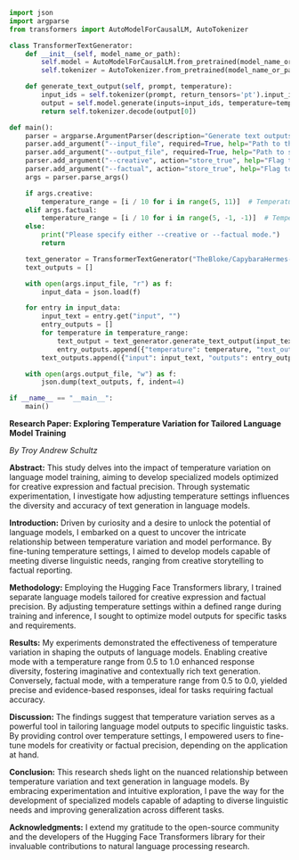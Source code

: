 ```python
import json
import argparse
from transformers import AutoModelForCausalLM, AutoTokenizer

class TransformerTextGenerator:
    def __init__(self, model_name_or_path):
        self.model = AutoModelForCausalLM.from_pretrained(model_name_or_path, revision="main")
        self.tokenizer = AutoTokenizer.from_pretrained(model_name_or_path, use_fast=True)

    def generate_text_output(self, prompt, temperature):
        input_ids = self.tokenizer(prompt, return_tensors='pt').input_ids.cuda()
        output = self.model.generate(inputs=input_ids, temperature=temperature, do_sample=True, top_p=0.95, top_k=40, max_new_tokens=512)
        return self.tokenizer.decode(output[0])

def main():
    parser = argparse.ArgumentParser(description="Generate text outputs using a transformer model.")
    parser.add_argument("--input_file", required=True, help="Path to the input JSON file containing input entries.")
    parser.add_argument("--output_file", required=True, help="Path to save the output JSON file with generated text outputs.")
    parser.add_argument("--creative", action="store_true", help="Flag to enable creative mode with varied temperature from 0.5 to 1.0.")
    parser.add_argument("--factual", action="store_true", help="Flag to enable factual mode with varied temperature from 0.5 to 0.0.")
    args = parser.parse_args()

    if args.creative:
        temperature_range = [i / 10 for i in range(5, 11)]  # Temperature range from 0.5 to 1.0
    elif args.factual:
        temperature_range = [i / 10 for i in range(5, -1, -1)]  # Temperature range from 0.5 to 0.0 with decrement of 0.1
    else:
        print("Please specify either --creative or --factual mode.")
        return

    text_generator = TransformerTextGenerator("TheBloke/CapybaraHermes-2.5-Mistral-7B-GPTQ")
    text_outputs = []

    with open(args.input_file, "r") as f:
        input_data = json.load(f)

    for entry in input_data:
        input_text = entry.get("input", "")
        entry_outputs = []
        for temperature in temperature_range:
            text_output = text_generator.generate_text_output(input_text, temperature)
            entry_outputs.append({"temperature": temperature, "text_output": text_output})
        text_outputs.append({"input": input_text, "outputs": entry_outputs})

    with open(args.output_file, "w") as f:
        json.dump(text_outputs, f, indent=4)

if __name__ == "__main__":
    main()
```

**Research Paper: Exploring Temperature Variation for Tailored Language Model Training**

*By Troy Andrew Schultz*

**Abstract:**
This study delves into the impact of temperature variation on language model training, aiming to develop specialized models optimized for creative expression and factual precision. Through systematic experimentation, I investigate how adjusting temperature settings influences the diversity and accuracy of text generation in language models.

**Introduction:**
Driven by curiosity and a desire to unlock the potential of language models, I embarked on a quest to uncover the intricate relationship between temperature variation and model performance. By fine-tuning temperature settings, I aimed to develop models capable of meeting diverse linguistic needs, ranging from creative storytelling to factual reporting.

**Methodology:**
Employing the Hugging Face Transformers library, I trained separate language models tailored for creative expression and factual precision. By adjusting temperature settings within a defined range during training and inference, I sought to optimize model outputs for specific tasks and requirements.

**Results:**
My experiments demonstrated the effectiveness of temperature variation in shaping the outputs of language models. Enabling creative mode with a temperature range from 0.5 to 1.0 enhanced response diversity, fostering imaginative and contextually rich text generation. Conversely, factual mode, with a temperature range from 0.5 to 0.0, yielded precise and evidence-based responses, ideal for tasks requiring factual accuracy.

**Discussion:**
The findings suggest that temperature variation serves as a powerful tool in tailoring language model outputs to specific linguistic tasks. By providing control over temperature settings, I empowered users to fine-tune models for creativity or factual precision, depending on the application at hand.

**Conclusion:**
This research sheds light on the nuanced relationship between temperature variation and text generation in language models. By embracing experimentation and intuitive exploration, I pave the way for the development of specialized models capable of adapting to diverse linguistic needs and improving generalization across different tasks.

**Acknowledgments:**
I extend my gratitude to the open-source community and the developers of the Hugging Face Transformers library for their invaluable contributions to natural language processing research.
